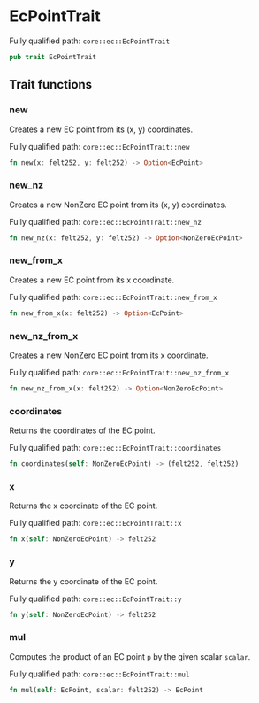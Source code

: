 # EcPointTrait

Fully qualified path: `core::ec::EcPointTrait`

```rust
pub trait EcPointTrait
```

## Trait functions

### new

Creates a new EC point from its (x, y) coordinates.

Fully qualified path: `core::ec::EcPointTrait::new`

```rust
fn new(x: felt252, y: felt252) -> Option<EcPoint>
```


### new_nz

Creates a new NonZero EC point from its (x, y) coordinates.

Fully qualified path: `core::ec::EcPointTrait::new_nz`

```rust
fn new_nz(x: felt252, y: felt252) -> Option<NonZeroEcPoint>
```


### new_from_x

Creates a new EC point from its x coordinate.

Fully qualified path: `core::ec::EcPointTrait::new_from_x`

```rust
fn new_from_x(x: felt252) -> Option<EcPoint>
```


### new_nz_from_x

Creates a new NonZero EC point from its x coordinate.

Fully qualified path: `core::ec::EcPointTrait::new_nz_from_x`

```rust
fn new_nz_from_x(x: felt252) -> Option<NonZeroEcPoint>
```


### coordinates

Returns the coordinates of the EC point.

Fully qualified path: `core::ec::EcPointTrait::coordinates`

```rust
fn coordinates(self: NonZeroEcPoint) -> (felt252, felt252)
```


### x

Returns the x coordinate of the EC point.

Fully qualified path: `core::ec::EcPointTrait::x`

```rust
fn x(self: NonZeroEcPoint) -> felt252
```


### y

Returns the y coordinate of the EC point.

Fully qualified path: `core::ec::EcPointTrait::y`

```rust
fn y(self: NonZeroEcPoint) -> felt252
```


### mul

Computes the product of an EC point `p` by the given scalar `scalar`.

Fully qualified path: `core::ec::EcPointTrait::mul`

```rust
fn mul(self: EcPoint, scalar: felt252) -> EcPoint
```


